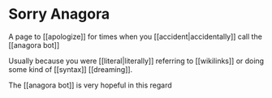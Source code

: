 Sorry Anagora
==============

A page to [[apologize]] for times when you [[accident|accidentally]] call the [[anagora bot]]

Usually because you were [[literal|literally]] referring to [[wikilinks]] or doing some kind of [[syntax]] [[dreaming]]. 

The [[anagora bot]] is very hopeful in this regard